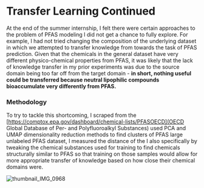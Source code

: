 # Transfer Learning Continued

At the end of the summer internship, I felt there were certain approaches to the problem of PFAS modeling I did not get a chance to fully explore. For example, I had not tried changing the composition of the underlying dataset in which we attempted to transfer knowledge from towards the task of PFAS prediction. Given that the chemicals in the general dataset have very different physico-chemical properties from PFAS, it was likely that the lack of knowledge transfer in my prior experiments was due to the source domain being too far off from the target domain - **in short, nothing useful could be transferred because neutral lipophilic compounds bioaccumulate very differently from PFAS.**

### Methodology

To try to tackle this shortcoming, I scraped from the [https://comptox.epa.gov/dashboard/chemical-lists/PFASOECD](OECD Global Database of Per- and Polyfluoroalkyl Substances) used PCA and UMAP dimensionality reduction methods to find clusters of PFAS large unlabeled PFAS dataset, I measured the distance of the I also specifically by tweaking the chemical substances used for training to find chemicals structurally similar to PFAS so that training on those samples would allow for more appropriate transfer of knowledge based on how close their chemical domains were.

![thumbnail_IMG_0968](https://github.com/davdma/TransferLearningModularized/assets/42689743/6de9ea91-eb48-4ec2-9750-de216e0c2cb6)
